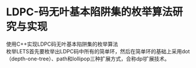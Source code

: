 # LDPC-码无叶基本陷阱集的枚举算法研究与实现
使用C++实现LDPC码无叶基本陷阱集的枚举算法  
枚举LETS首先要枚举出LDPC码中所有的简单环，然后在简单环的基础上采用dot（depth-one-tree）、path和lollipop三种扩展方式，合称dpl扩展技术。
